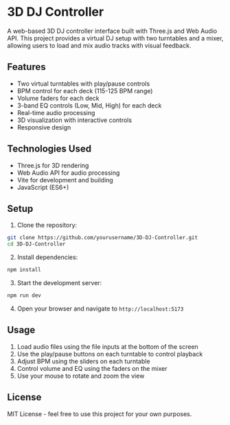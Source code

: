 # 3D DJ Controller

A web-based 3D DJ controller interface built with Three.js and Web Audio API. This project provides a virtual DJ setup with two turntables and a mixer, allowing users to load and mix audio tracks with visual feedback.

## Features

- Two virtual turntables with play/pause controls
- BPM control for each deck (115-125 BPM range)
- Volume faders for each deck
- 3-band EQ controls (Low, Mid, High) for each deck
- Real-time audio processing
- 3D visualization with interactive controls
- Responsive design

## Technologies Used

- Three.js for 3D rendering
- Web Audio API for audio processing
- Vite for development and building
- JavaScript (ES6+)

## Setup

1. Clone the repository:
```bash
git clone https://github.com/yourusername/3D-DJ-Controller.git
cd 3D-DJ-Controller
```

2. Install dependencies:
```bash
npm install
```

3. Start the development server:
```bash
npm run dev
```

4. Open your browser and navigate to `http://localhost:5173`

## Usage

1. Load audio files using the file inputs at the bottom of the screen
2. Use the play/pause buttons on each turntable to control playback
3. Adjust BPM using the sliders on each turntable
4. Control volume and EQ using the faders on the mixer
5. Use your mouse to rotate and zoom the view

## License

MIT License - feel free to use this project for your own purposes. 